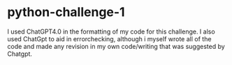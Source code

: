 # python-challenge-1

I used ChatGPT4.0 in the formatting of my code for this challenge. I also used ChatGpt to aid in errorchecking, although i myself wrote all of the code and made any revision in my own code/writing that was suggested by Chatgpt.
